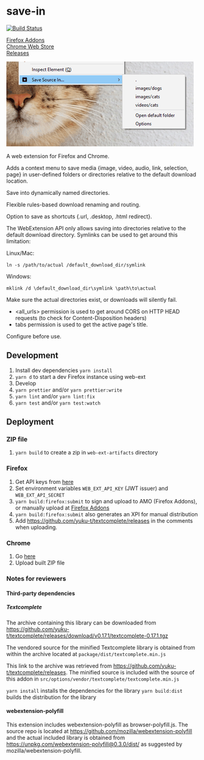# save-in

[![Build Status](https://travis-ci.org/gyng/save-in.svg?branch=master)](https://travis-ci.org/gyng/save-in)

[Firefox Addons](https://addons.mozilla.org/en-US/firefox/addon/save-in)<br />
[Chrome Web Store](https://chrome.google.com/webstore/detail/save-in%E2%80%A6/jpblofcpgfjikaapfedldfeilmpgkedf)<br />
[Releases](https://github.com/gyng/save-in/releases/)

![Screenshot](docs/screenshot.png)

A web extension for Firefox and Chrome.

Adds a context menu to save media {image, video, audio, link, selection, page} in user-defined folders or directories relative to the default download location.

Save into dynamically named directories.

Flexible rules-based download renaming and routing.

Option to save as shortcuts {.url, .desktop, .html redirect}.

The WebExtension API only allows saving into directories relative to the default download directory. Symlinks can be used to get around this limitation:

Linux/Mac:

    ln -s /path/to/actual /default_download_dir/symlink

Windows:

    mklink /d \default_download_dir\symlink \path\to\actual

Make sure the actual directories exist, or downloads will silently fail.

* <all_urls> permission is used to get around CORS on HTTP HEAD requests (to check for Content-Disposition headers)
* tabs permission is used to get the active page's title.

Configure before use.

## Development

1. Install dev dependencies `yarn install`
2. `yarn d` to start a dev Firefox instance using web-ext
3. Develop
4. `yarn prettier` and/or `yarn prettier:write`
5. `yarn lint` and/or `yarn lint:fix`
6. `yarn test` and/or `yarn test:watch`

## Deployment

### ZIP file

1. `yarn build` to create a zip in `web-ext-artifacts` directory

### Firefox

1. Get API keys from [here](https://addons.mozilla.org/en-US/developers/addon/api/key/)
2. Set environment variables `WEB_EXT_API_KEY` (JWT issuer) and `WEB_EXT_API_SECRET`
3. `yarn build:firefox:submit` to sign and upload to AMO (Firefox Addons), or manually upload at [Firefox Addons](https://addons.mozilla.org/en-US/developers/addons)
4. `yarn build:firefox:submit` also generates an XPI for manual distribution
5. Add https://github.com/yuku-t/textcomplete/releases in the comments when uploading.

### Chrome

1. Go [here](https://chrome.google.com/webstore/developer/dashboard)
2. Upload built ZIP file

### Notes for reviewers

#### Third-party dependencies

##### Textcomplete

The archive containing this library can be downloaded from https://github.com/yuku-t/textcomplete/releases/download/v0.17.1/textcomplete-0.17.1.tgz

The vendored source for the minified Textcomplete library is obtained from within the archive located at  `package/dist/textcomplete.min.js`

This link to the archive was retrieved from https://github.com/yuku-t/textcomplete/releases. The minified source is included with the source of this addon in `src/options/vendor/textcomplete/textcomplete.min.js`

`yarn install` installs the dependencies for the library
`yarn build:dist` builds the distribution for the library

#### webextension-polyfill

This extension includes webextension-polyfill as browser-polyfill.js. The source repo is located at https://github.com/mozilla/webextension-polyfill and the actual included library is obtained from https://unpkg.com/webextension-polyfill@0.3.0/dist/ as suggested by mozilla/webextension-polyfill.
